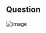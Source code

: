 ## Question
![image](https://github.com/user-attachments/assets/419c60f9-0482-4152-a04b-30dc95944ed7)
